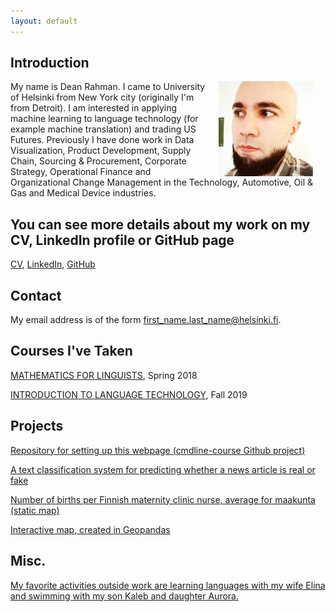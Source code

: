 ```yaml
---
layout: default
---
```


## Introduction

<img src="assets/images/me.jpg" alt="Photo" hspace="20" width="30%" align="right"/> My name is Dean Rahman. I came to University of Helsinki from New York city (originally I'm from Detroit). I am interested in applying machine learning to language technology (for example machine translation) and trading US Futures. Previously I have done work in Data Visualization, Product Development, Supply Chain, Sourcing & Procurement, Corporate Strategy, Operational Finance and Organizational Change Management in the Technology, Automotive, Oil & Gas and Medical Device industries.

## You can see more details about my work on my CV, LinkedIn profile or GitHub page

[CV](https://www.overleaf.com/read/sgqdmjtjbcqq), [LinkedIn](https://www.linkedin.com/in/deanrahman), [GitHub](https://github.com/dean-rahman/)

## Contact

My email address is of the form first_name.last_name@helsinki.fi. 

## Courses I've Taken

[MATHEMATICS FOR LINGUISTS](https://courses.helsinki.fi/en/kik-lg209/130394667), Spring 2018

[INTRODUCTION TO LANGUAGE TECHNOLOGY](https://courses.helsinki.fi/en/kik-405/130355898), Fall 2019

## Projects
[Repository for setting up this webpage (cmdline-course Github project)](https://github.com/dean-rahman/dean-rahman.github.io)

[A text classification system for predicting whether a news article is real or fake](https://jjaakko.github.io/fake-news-classifier/)

[Number of births per Finnish maternity clinic nurse, average for maakunta (static map)](https://autogis-2018.github.io/exercise-5-dean-rahman/Exercise_5_Problem_1_static_map_w_basemap.png)

[Interactive map, created in Geopandas](https://autogis-2018.github.io/exercise-5-dean-rahman/Exercise_5_Problem_2_Interactive_Map.html)

## Misc. 

[My favorite activities outside work are learning languages with my wife Elina and swimming with my son Kaleb and daughter Aurora.](https://www.espoo.fi/en-US/Culture_and_sport/Sports/Sports_and_Recreation_Facilities/Swimming_halls/Leppavaara) 
